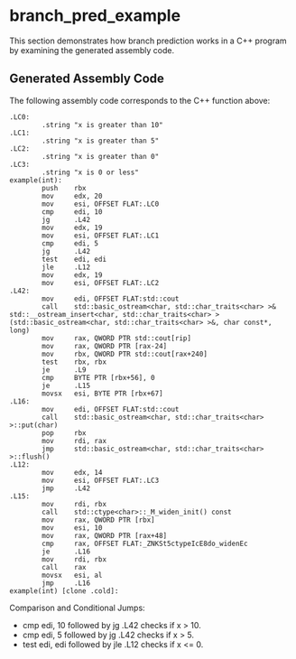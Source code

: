 # branch_pred_example

This section demonstrates how branch prediction works in a C++ program by examining the generated assembly code.

## Generated Assembly Code
The following assembly code corresponds to the C++ function above:

```assembly
.LC0:
        .string "x is greater than 10"
.LC1:
        .string "x is greater than 5"
.LC2:
        .string "x is greater than 0"
.LC3:
        .string "x is 0 or less"
example(int):
        push    rbx
        mov     edx, 20
        mov     esi, OFFSET FLAT:.LC0
        cmp     edi, 10
        jg      .L42
        mov     edx, 19
        mov     esi, OFFSET FLAT:.LC1
        cmp     edi, 5
        jg      .L42
        test    edi, edi
        jle     .L12
        mov     edx, 19
        mov     esi, OFFSET FLAT:.LC2
.L42:
        mov     edi, OFFSET FLAT:std::cout
        call    std::basic_ostream<char, std::char_traits<char> >& std::__ostream_insert<char, std::char_traits<char> >(std::basic_ostream<char, std::char_traits<char> >&, char const*, long)
        mov     rax, QWORD PTR std::cout[rip]
        mov     rax, QWORD PTR [rax-24]
        mov     rbx, QWORD PTR std::cout[rax+240]
        test    rbx, rbx
        je      .L9
        cmp     BYTE PTR [rbx+56], 0
        je      .L15
        movsx   esi, BYTE PTR [rbx+67]
.L16:
        mov     edi, OFFSET FLAT:std::cout
        call    std::basic_ostream<char, std::char_traits<char> >::put(char)
        pop     rbx
        mov     rdi, rax
        jmp     std::basic_ostream<char, std::char_traits<char> >::flush()
.L12:
        mov     edx, 14
        mov     esi, OFFSET FLAT:.LC3
        jmp     .L42
.L15:
        mov     rdi, rbx
        call    std::ctype<char>::_M_widen_init() const
        mov     rax, QWORD PTR [rbx]
        mov     esi, 10
        mov     rax, QWORD PTR [rax+48]
        cmp     rax, OFFSET FLAT:_ZNKSt5ctypeIcE8do_widenEc
        je      .L16
        mov     rdi, rbx
        call    rax
        movsx   esi, al
        jmp     .L16
example(int) [clone .cold]:
```

Comparison and Conditional Jumps:
* cmp edi, 10 followed by jg .L42 checks if x > 10.
* cmp edi, 5 followed by jg .L42 checks if x > 5.
* test edi, edi followed by jle .L12 checks if x <= 0.
